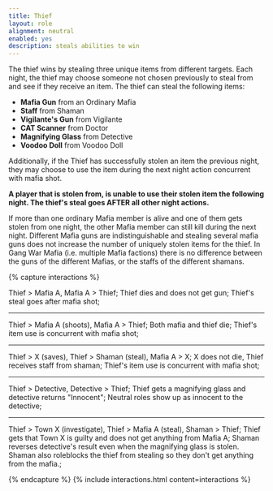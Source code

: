 ```yaml
---
title: Thief
layout: role
alignment: neutral
enabled: yes
description: steals abilities to win
---
```


The thief wins by stealing three unique items from different targets. Each night, the thief may choose someone not chosen previously to steal from and see if they receive an item. The thief can steal the following items:

- **Mafia Gun** from an Ordinary Mafia
- **Staff** from Shaman
- **Vigilante's Gun** from Vigilante
- **CAT Scanner** from Doctor
- **Magnifying Glass** from Detective
- **Voodoo Doll** from Voodoo Doll

Additionally, if the Thief has successfully stolen an item the previous night, they may choose to use the item during the next night action concurrent with mafia shot. 

**A player that is stolen from, is unable to use their stolen item the following night. The thief's steal goes AFTER all other night actions.**

If more than one ordinary Mafia member is alive and one of them gets stolen from one night, the other Mafia member can still kill during the next night. Different Mafia guns are indistinguishable and stealing several mafia guns does not increase the number of uniquely stolen items for the thief. In Gang War Mafia (i.e. multiple Mafia factions) there is no difference between the guns of the different Mafias, or the staffs of the different shamans.

{% capture interactions %}

Thief > Mafia A, Mafia A > Thief;
Thief dies and does not get gun;
Thief's steal goes after mafia shot;

---
Thief > Mafia A (shoots), Mafia A > Thief;
Both mafia and thief die;
Thief's item use is concurrent with mafia shot;

---
Thief > X (saves), Thief > Shaman (steal), Mafia A > X;
X does not die, Thief receives staff from shaman;
Thief's item use is concurrent with mafia shot;

---
Thief > Detective, Detective > Thief;
Thief gets a magnifying glass and detective returns "Innocent";
Neutral roles show up as innocent to the detective;

---
Thief > Town X (investigate), Thief > Mafia A (steal), Shaman > Thief;
Thief gets that Town X is guilty and does not get anything from Mafia A;
Shaman reverses detective's result even when the magnifying glass is stolen. Shaman also roleblocks the thief from stealing so they don't get anything from the mafia.;

{% endcapture %}
{% include interactions.html content=interactions %}
